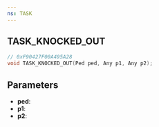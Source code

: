 ```yaml
---
ns: TASK
---
```

## TASK_KNOCKED_OUT

```c
// 0xF90427F00A495A28
void TASK_KNOCKED_OUT(Ped ped, Any p1, Any p2);
```

## Parameters
* **ped**:
* **p1**:
* **p2**:
